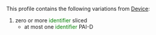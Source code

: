 This profile contains the following variations from [Device](http://hl7.org/fhir/STU3/Device.html):

1. zero or more <span style='color:green'> identifier </span>  sliced
   * at most one <span style='color:green'> identifier </span> PAI-D
